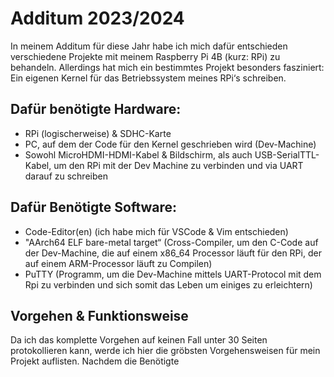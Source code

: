 Additum 2023/2024
==================

In meinem Additum für diese Jahr habe ich mich dafür entschieden verschiedene Projekte mit meinem Raspberry Pi 4B (kurz: RPi) zu behandeln.
Allerdings hat mich ein bestimmtes Projekt besonders fasziniert: Ein eigenen Kernel für das Betriebssystem meines RPi‘s schreiben.

Dafür benötigte Hardware:
-----
- RPi (logischerweise) & SDHC-Karte
- PC, auf dem der Code für den Kernel geschrieben wird (Dev-Machine)
- Sowohl MicroHDMI-HDMI-Kabel & Bildschirm, als auch USB-SerialTTL-Kabel, um den RPi mit der Dev Machine zu verbinden und via UART darauf zu schreiben

Dafür Benötigte Software:
----
- Code-Editor(en) (ich habe mich für VSCode & Vim entschieden)
- "AArch64 ELF bare-metal target“ (Cross-Compiler, um den C-Code auf der Dev-Machine, die auf einem x86_64 Processor läuft für den RPi, der auf einem ARM-Processor läuft zu Compilen)
- PuTTY (Programm, um die Dev-Machine mittels UART-Protocol mit dem Rpi zu verbinden und sich somit das Leben um einiges zu erleichtern)

Vorgehen & Funktionsweise
----
Da ich das komplette Vorgehen auf keinen Fall unter 30 Seiten protokollieren kann, werde ich hier die gröbsten Vorgehensweisen für mein Projekt auflisten.
Nachdem die Benötigte